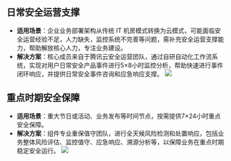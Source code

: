 ## 日常安全运营支撑
- **适用场景**：企业业务部署架构从传统 IT 机房模式转换为云模式，可能面临安全运营经验不足，人力缺失，监控系统不完善等问题，需补充安全运营支撑能力，帮助解放核心人力，专注业务建设。
- **解决方案**：核心成员来自于腾讯云安全运营团队，通过自研自动化工作流系统，实现对用户日常安全产品事件进行5×8小时监控分析，帮助快速进行事件闭环响应，并提供日常安全事件咨询和应急响应支撑。
![](https://main.qcloudimg.com/raw/7f77dfc2dc1ec11cff28a1d99e09909b.png)

## 重点时期安全保障
- **适用场景**：重大节日或活动、业务发布等时间节点，按需提供7×24小时重点安全保障。
- **解决方案**：组件专业重保值守团队，进行全天候风险检测和处置响应，包括业务整体风险评估、监控值守、应急响应、溯源分析等，以保障业务在重点时期稳定安全运行。
![](https://main.qcloudimg.com/raw/1ec6ad2940ab64bc89f195873e17e328.png)


